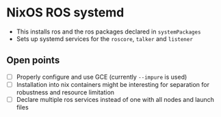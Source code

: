 # NixOS ROS systemd

- This installs ros and the ros packages declared in `systemPackages`
- Sets up systemd services for the `roscore`, `talker` and `listener`

## Open points

- [ ] Properly configure and use GCE (currently `--impure` is used)
- [ ] Installation into nix containers might be interesting for separation for robustness and resource limitation
- [ ] Declare multiple ros services instead of one with all nodes and launch files
